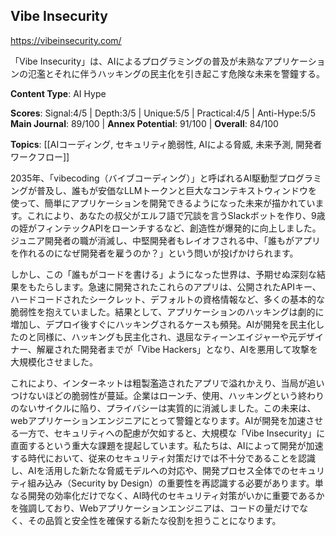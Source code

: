 ## Vibe Insecurity

https://vibeinsecurity.com/

「Vibe Insecurity」は、AIによるプログラミングの普及が未熟なアプリケーションの氾濫とそれに伴うハッキングの民主化を引き起こす危険な未来を警鐘する。

**Content Type**: AI Hype

**Scores**: Signal:4/5 | Depth:3/5 | Unique:5/5 | Practical:4/5 | Anti-Hype:5/5
**Main Journal**: 89/100 | **Annex Potential**: 91/100 | **Overall**: 84/100

**Topics**: [[AIコーディング, セキュリティ脆弱性, AIによる脅威, 未来予測, 開発者ワークフロー]]

2035年、「vibecoding（バイブコーディング）」と呼ばれるAI駆動型プログラミングが普及し、誰もが安価なLLMトークンと巨大なコンテキストウィンドウを使って、簡単にアプリケーションを開発できるようになった未来が描かれています。これにより、あなたの叔父がエルフ語で冗談を言うSlackボットを作り、9歳の姪がフィンテックAPIをローンチするなど、創造性が爆発的に向上しました。ジュニア開発者の職が消滅し、中堅開発者もレイオフされる中、「誰もがアプリを作れるのになぜ開発者を雇うのか？」という問いが投げかけられます。

しかし、この「誰もがコードを書ける」ようになった世界は、予期せぬ深刻な結果をもたらします。急速に開発されたこれらのアプリは、公開されたAPIキー、ハードコードされたシークレット、デフォルトの資格情報など、多くの基本的な脆弱性を抱えていました。結果として、アプリケーションのハッキングは劇的に増加し、デプロイ後すぐにハッキングされるケースも頻発。AIが開発を民主化したのと同様に、ハッキングも民主化され、退屈なティーンエイジャーや元デザイナー、解雇された開発者までが「Vibe Hackers」となり、AIを悪用して攻撃を大規模化させました。

これにより、インターネットは粗製濫造されたアプリで溢れかえり、当局が追いつけないほどの脆弱性が蔓延。企業はローンチ、使用、ハッキングという終わりのないサイクルに陥り、プライバシーは実質的に消滅しました。この未来は、webアプリケーションエンジニアにとって警鐘となります。AIが開発を加速させる一方で、セキュリティへの配慮が欠如すると、大規模な「Vibe Insecurity」に直面するという重大な課題を提起しています。私たちは、AIによって開発が加速する時代において、従来のセキュリティ対策だけでは不十分であることを認識し、AIを活用した新たな脅威モデルへの対応や、開発プロセス全体でのセキュリティ組み込み（Security by Design）の重要性を再認識する必要があります。単なる開発の効率化だけでなく、AI時代のセキュリティ対策がいかに重要であるかを強調しており、Webアプリケーションエンジニアは、コードの量だけでなく、その品質と安全性を確保する新たな役割を担うことになります。